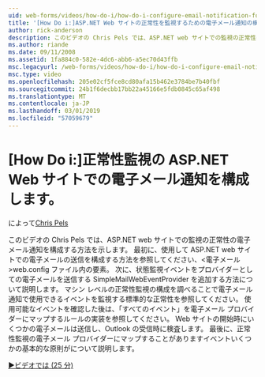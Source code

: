 ```yaml
---
uid: web-forms/videos/how-do-i/how-do-i-configure-email-notification-for-health-monitoring-on-an-aspnet-web-site
title: '[How Do i:]ASP.NET Web サイトの正常性を監視するための電子メール通知の構成 |Microsoft Docs'
author: rick-anderson
description: このビデオの Chris Pels では、ASP.NET web サイトでの監視の正常性の電子メール通知を構成する方法を示します。 最初に、電子メールの送信を構成する方法を参照してください.
ms.author: riande
ms.date: 09/11/2008
ms.assetid: 1fa884c0-582e-4dc6-abb6-a5ec70d43ffb
msc.legacyurl: /web-forms/videos/how-do-i/how-do-i-configure-email-notification-for-health-monitoring-on-an-aspnet-web-site
msc.type: video
ms.openlocfilehash: 205e02cf5fce8cd80afa15b462e3784be7b40fbf
ms.sourcegitcommit: 24b1f6decbb17bb22a45166e5fdb0845c65af498
ms.translationtype: MT
ms.contentlocale: ja-JP
ms.lasthandoff: 03/01/2019
ms.locfileid: "57059679"
---
```

<a name="how-do-i-configure-email-notification-for-health-monitoring-on-an-aspnet-web-site"></a>[How Do i:]正常性監視の ASP.NET Web サイトでの電子メール通知を構成します。
====================
によって[Chris Pels](https://twitter.com/chrispels)

このビデオの Chris Pels では、ASP.NET web サイトでの監視の正常性の電子メール通知を構成する方法を示します。 最初に、使用して ASP.NET web サイトでの電子メールの送信を構成する方法を参照してください、&lt;電子メール&gt;web.config ファイル内の要素。 次に、状態監視イベントをプロバイダーとしての電子メールを送信する SimpleMailWebEventProvider を追加する方法について説明します。 マシン レベルの正常性監視の構成を調べることで電子メール通知で使用できるイベントを監視する標準的な正常性を参照してください。 使用可能なイベントを確認した後は、「すべてのイベント」を電子メール プロバイダーにマップするルールの実装を参照してください。 Web サイトの開始時にいくつかの電子メールは送信し、Outlook の受信時に検査します。 最後に、正常性監視の電子メール プロバイダーにマップすることがありますイベントいくつかの基本的な原則がについて説明します。

[&#9654;ビデオでは (25 分)](https://channel9.msdn.com/Blogs/ASP-NET-Site-Videos/how-do-i-configure-email-notification-for-health-monitoring-on-an-aspnet-web-site)
